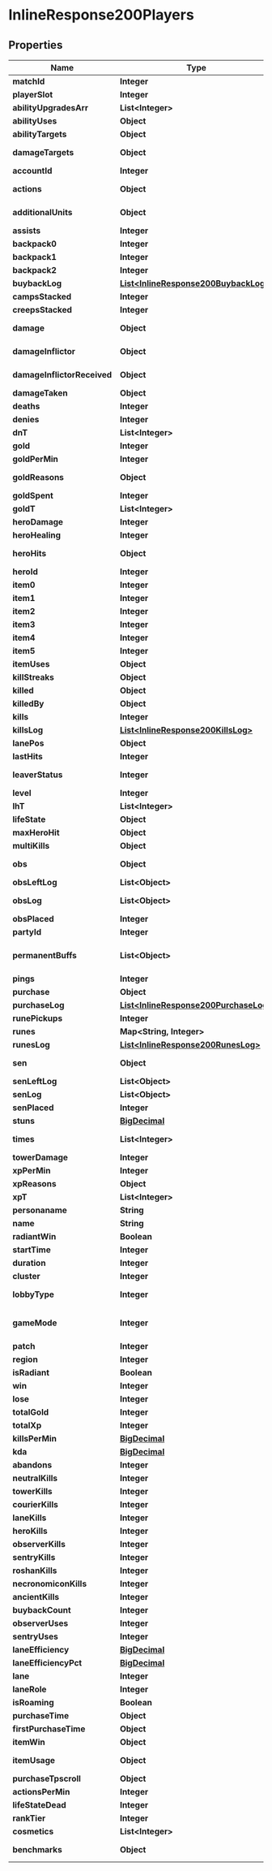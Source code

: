 
# InlineResponse200Players

## Properties
Name | Type | Description | Notes
------------ | ------------- | ------------- | -------------
**matchId** | **Integer** | Match ID |  [optional]
**playerSlot** | **Integer** | Which slot the player is in. 0-127 are Radiant, 128-255 are Dire |  [optional]
**abilityUpgradesArr** | **List&lt;Integer&gt;** | An array describing how abilities were upgraded |  [optional]
**abilityUses** | **Object** | Object containing information on how many times the played used their abilities |  [optional]
**abilityTargets** | **Object** | Object containing information on who the player used their abilities on |  [optional]
**damageTargets** | **Object** | Object containing information on how and how much damage the player dealt to other heroes |  [optional]
**accountId** | **Integer** | account_id |  [optional]
**actions** | **Object** | Object containing information on how many and what type of actions the player issued to their hero |  [optional]
**additionalUnits** | **Object** | Object containing information on additional units the player had under their control |  [optional]
**assists** | **Integer** | Number of assists the player had |  [optional]
**backpack0** | **Integer** | Item in backpack slot 0 |  [optional]
**backpack1** | **Integer** | Item in backpack slot 1 |  [optional]
**backpack2** | **Integer** | Item in backpack slot 2 |  [optional]
**buybackLog** | [**List&lt;InlineResponse200BuybackLog&gt;**](InlineResponse200BuybackLog.md) | Array containing information about buybacks |  [optional]
**campsStacked** | **Integer** | Number of camps stacked |  [optional]
**creepsStacked** | **Integer** | Number of creeps stacked |  [optional]
**damage** | **Object** | Object containing information about damage dealt by the player to different units |  [optional]
**damageInflictor** | **Object** | Object containing information about about the sources of this player&#39;s damage to heroes |  [optional]
**damageInflictorReceived** | **Object** | Object containing information about the sources of damage received by this player from heroes |  [optional]
**damageTaken** | **Object** | Object containing information about from whom the player took damage |  [optional]
**deaths** | **Integer** | Number of deaths |  [optional]
**denies** | **Integer** | Number of denies |  [optional]
**dnT** | **List&lt;Integer&gt;** | Array containing number of denies at different times of the match |  [optional]
**gold** | **Integer** | Gold at the end of the game |  [optional]
**goldPerMin** | **Integer** | Gold Per Minute obtained by this player |  [optional]
**goldReasons** | **Object** | Object containing information on how the player gainined gold over the course of the match |  [optional]
**goldSpent** | **Integer** | How much gold the player spent |  [optional]
**goldT** | **List&lt;Integer&gt;** | Array containing total gold at different times of the match |  [optional]
**heroDamage** | **Integer** | Hero Damage Dealt |  [optional]
**heroHealing** | **Integer** | Hero Healing Done |  [optional]
**heroHits** | **Object** | Object containing information on how many ticks of damages the hero inflicted with different spells and damage inflictors |  [optional]
**heroId** | **Integer** | The ID value of the hero played |  [optional]
**item0** | **Integer** | Item in the player&#39;s first slot |  [optional]
**item1** | **Integer** | Item in the player&#39;s second slot |  [optional]
**item2** | **Integer** | Item in the player&#39;s third slot |  [optional]
**item3** | **Integer** | Item in the player&#39;s fourth slot |  [optional]
**item4** | **Integer** | Item in the player&#39;s fifth slot |  [optional]
**item5** | **Integer** | Item in the player&#39;s sixth slot |  [optional]
**itemUses** | **Object** | Object containing information about how many times a player used items |  [optional]
**killStreaks** | **Object** | Object containing information about the player&#39;s killstreaks |  [optional]
**killed** | **Object** | Object containing information about what units the player killed |  [optional]
**killedBy** | **Object** | Object containing information about who killed the player |  [optional]
**kills** | **Integer** | Number of kills |  [optional]
**killsLog** | [**List&lt;InlineResponse200KillsLog&gt;**](InlineResponse200KillsLog.md) | Array containing information on which hero the player killed at what time |  [optional]
**lanePos** | **Object** | Object containing information on lane position |  [optional]
**lastHits** | **Integer** | Number of last hits |  [optional]
**leaverStatus** | **Integer** | Integer describing whether or not the player left the game. 0: didn&#39;t leave. 1: left safely. 2+: Abandoned |  [optional]
**level** | **Integer** | Level at the end of the game |  [optional]
**lhT** | **List&lt;Integer&gt;** | Array describing last hits at each minute in the game |  [optional]
**lifeState** | **Object** | life_state |  [optional]
**maxHeroHit** | **Object** | Object with information on the highest damage instance the player inflicted |  [optional]
**multiKills** | **Object** | Object with information on the number of the number of multikills the player had |  [optional]
**obs** | **Object** | Object with information on where the player placed observer wards. The location takes the form (outer number, inner number) and are from ~64-192. |  [optional]
**obsLeftLog** | **List&lt;Object&gt;** | obs_left_log |  [optional]
**obsLog** | **List&lt;Object&gt;** | Object containing information on when and where the player placed observer wards |  [optional]
**obsPlaced** | **Integer** | Total number of observer wards placed |  [optional]
**partyId** | **Integer** | party_id |  [optional]
**permanentBuffs** | **List&lt;Object&gt;** | Array describing permanent buffs the player had at the end of the game. List of constants can be found here: https://github.com/odota/dotaconstants/blob/master/json/permanent_buffs.json |  [optional]
**pings** | **Integer** | Total number of pings |  [optional]
**purchase** | **Object** | Object containing information on the items the player purchased |  [optional]
**purchaseLog** | [**List&lt;InlineResponse200PurchaseLog&gt;**](InlineResponse200PurchaseLog.md) | Object containing information on when items were purchased |  [optional]
**runePickups** | **Integer** | Number of runes picked up |  [optional]
**runes** | **Map&lt;String, Integer&gt;** | Object with information about which runes the player picked up |  [optional]
**runesLog** | [**List&lt;InlineResponse200RunesLog&gt;**](InlineResponse200RunesLog.md) | Array with information on when runes were picked up |  [optional]
**sen** | **Object** | Object with information on where sentries were placed. The location takes the form (outer number, inner number) and are from ~64-192. |  [optional]
**senLeftLog** | **List&lt;Object&gt;** | Array containing information on when and where the player placed sentries |  [optional]
**senLog** | **List&lt;Object&gt;** | Array with information on when and where sentries were placed by the player |  [optional]
**senPlaced** | **Integer** | How many sentries were placed by the player |  [optional]
**stuns** | [**BigDecimal**](BigDecimal.md) | Total stun duration of all stuns by the player |  [optional]
**times** | **List&lt;Integer&gt;** | Time in seconds corresponding to the time of entries of other arrays in the match. |  [optional]
**towerDamage** | **Integer** | Total tower damage done by the player |  [optional]
**xpPerMin** | **Integer** | Experience Per Minute obtained by the player |  [optional]
**xpReasons** | **Object** | Object containing information on the sources of this player&#39;s experience |  [optional]
**xpT** | **List&lt;Integer&gt;** | Experience at each minute of the game |  [optional]
**personaname** | **String** | personaname |  [optional]
**name** | **String** | name |  [optional]
**radiantWin** | **Boolean** | Boolean indicating whether Radiant won the match |  [optional]
**startTime** | **Integer** | Start time of the match in seconds since 1970 |  [optional]
**duration** | **Integer** | Duration of the game in seconds |  [optional]
**cluster** | **Integer** | cluster |  [optional]
**lobbyType** | **Integer** | Integer corresponding to lobby type of match. List of constants can be found here: https://github.com/odota/dotaconstants/blob/master/json/lobby_type.json |  [optional]
**gameMode** | **Integer** | Integer corresponding to game mode played. List of constants can be found here: https://github.com/odota/dotaconstants/blob/master/json/game_mode.json |  [optional]
**patch** | **Integer** | Integer representing the patch the game was played on |  [optional]
**region** | **Integer** | Integer corresponding to the region the game was played on |  [optional]
**isRadiant** | **Boolean** | Boolean for whether or not the player is on Radiant |  [optional]
**win** | **Integer** | Binary integer representing whether or not the player won |  [optional]
**lose** | **Integer** | Binary integer representing whether or not the player lost |  [optional]
**totalGold** | **Integer** | Total gold at the end of the game |  [optional]
**totalXp** | **Integer** | Total experience at the end of the game |  [optional]
**killsPerMin** | [**BigDecimal**](BigDecimal.md) | Number of kills per minute |  [optional]
**kda** | [**BigDecimal**](BigDecimal.md) | kda |  [optional]
**abandons** | **Integer** | abandons |  [optional]
**neutralKills** | **Integer** | Total number of neutral creeps killed |  [optional]
**towerKills** | **Integer** | Total number of tower kills the player had |  [optional]
**courierKills** | **Integer** | Total number of courier kills the player had |  [optional]
**laneKills** | **Integer** | Total number of lane creeps killed by the player |  [optional]
**heroKills** | **Integer** | Total number of heroes killed by the player |  [optional]
**observerKills** | **Integer** | Total number of observer wards killed by the player |  [optional]
**sentryKills** | **Integer** | Total number of sentry wards killed by the player |  [optional]
**roshanKills** | **Integer** | Total number of roshan kills (last hit on roshan) the player had |  [optional]
**necronomiconKills** | **Integer** | Total number of Necronomicon creeps killed by the player |  [optional]
**ancientKills** | **Integer** | Total number of Ancient creeps killed by the player |  [optional]
**buybackCount** | **Integer** | Total number of buyback the player used |  [optional]
**observerUses** | **Integer** | Number of observer wards used |  [optional]
**sentryUses** | **Integer** | Number of sentry wards used |  [optional]
**laneEfficiency** | [**BigDecimal**](BigDecimal.md) | lane_efficiency |  [optional]
**laneEfficiencyPct** | [**BigDecimal**](BigDecimal.md) | lane_efficiency_pct |  [optional]
**lane** | **Integer** | Integer referring to which lane the hero laned in |  [optional]
**laneRole** | **Integer** | lane_role |  [optional]
**isRoaming** | **Boolean** | Boolean referring to whether or not the player roamed |  [optional]
**purchaseTime** | **Object** | Object with information on when the player last purchased an item |  [optional]
**firstPurchaseTime** | **Object** | Object with information on when the player first puchased an item |  [optional]
**itemWin** | **Object** | Object with information on whether or not the item won |  [optional]
**itemUsage** | **Object** | Object containing binary integers the tell whether the item was purchased by the player (note: this is always 1) |  [optional]
**purchaseTpscroll** | **Object** | Total number of TP scrolls purchased by the player |  [optional]
**actionsPerMin** | **Integer** | Actions per minute |  [optional]
**lifeStateDead** | **Integer** | life_state_dead |  [optional]
**rankTier** | **Integer** | The rank tier of the player. Tens place indicates rank, ones place indicates stars. |  [optional]
**cosmetics** | **List&lt;Integer&gt;** | cosmetics |  [optional]
**benchmarks** | **Object** | Object containing information on certain benchmarks like GPM, XPM, KDA, tower damage, etc |  [optional]



